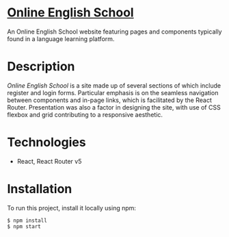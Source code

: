 # [ Online English School ](https://thunderbolton.github.io/Online-English-School/ "Online English School")

An Online English School website featuring pages and components typically found in a language learning platform.

# Description
*Online English School* is a site made up of several sections of which include register and login forms. Particular emphasis is on the seamless navigation between components and in-page links, which is facilitated by the React Router. Presentation was also a factor in designing the site, with use of CSS flexbox and grid contributing to a responsive aesthetic. 

# Technologies
* React, React Router v5

# Installation
To run this project, install it locally using npm:

```
$ npm install
$ npm start
```
